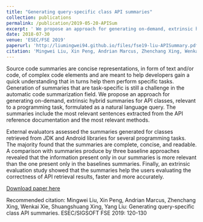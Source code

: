 ```yaml
---
title: "Generating query-specific class API summaries"
collection: publications
permalink: /publication/2019-05-20-APISum
excerpt: ' We propose an approach for generating on-demand, extrinsic hybrid summaries for API classes, relevant to a programming task, formulated as a natural language query. The summaries include the most relevant sentences extracted from the API reference documentation and the most relevant methods.'
date: 2018-07-30
venue: 'ESEC/FSE 2019'
paperurl: 'http://liumingwei94.github.io/files/fse19-liu-APISummary.pdf'
citation: 'Mingwei Liu, Xin Peng, Andrian Marcus, Zhenchang Xing, Wenkai Xie, Shuangshuang Xing, Yang Liu: Generating query-specific class API summaries. ESEC/SIGSOFT FSE 2019: 120-130'
---
```


Source code summaries are concise representations, in form of text and/or code, of complex code elements and are meant to help developers gain a quick understanding that in turns help them perform specific tasks. Generation of summaries that are task-specific is still a challenge in the automatic code summarization field. We propose an approach for generating on-demand, extrinsic hybrid summaries for API classes, relevant to a programming task, formulated as a natural language query. The summaries include the most relevant sentences extracted from the API reference documentation and the most relevant methods.

External evaluators assessed the summaries generated for classes retrieved from JDK and Android libraries for several programming tasks. The majority found that the summaries are complete, concise, and readable. A comparison with summaries produce by three baseline approaches revealed that the information present only in our summaries is more relevant than the one present only in the baselines summaries. Finally, an extrinsic evaluation study showed that the summaries help the users evaluating the correctness of API retrieval results, faster and more accurately.

[Download paper here](http://liumingwei94.github.io/files/fse19-liu-APISummary.pdf)

Recommended citation: Mingwei Liu, Xin Peng, Andrian Marcus, Zhenchang Xing, Wenkai Xie, Shuangshuang Xing, Yang Liu: Generating query-specific class API summaries. ESEC/SIGSOFT FSE 2019: 120-130
